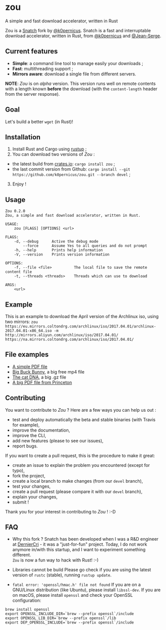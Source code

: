 # zou
A simple and fast download accelerator, written in Rust

Zou is a [Snatch](https://github.com/derniercri/snatch) fork by [@k0pernicus](https://github.com/k0pernicus).
Snatch is a fast and interruptable download accelerator, written in Rust, from [@k0pernicus](https://github.com/k0pernicus) and [@Jean-Serge](https://github.com/Jean-Serge).

## Current features

* **Simple**: a command line tool to manage easily your downloads ;
* **Fast**: multithreading support ;
* **Mirrors aware**: download a single file from different servers.

**NOTE**: _Zou_ is on _alpha_ version.
This version runs well on remote contents with a length known **before** the download (with the `content-length` header from the server response).

## Goal

Let's build a better `wget` (in Rust)!

## Installation

1. Install Rust and Cargo using [rustup](https://www.rustup.rs/) ;
2. You can download two versions of _Zou_ :  
  * the latest build from [crates.io](https://crates.io/): `cargo install zou` ;
  * the last commit version from Github: `cargo install --git https://github.com/k0pernicus/zou.git --branch devel` ;
3. Enjoy !

## Usage

```
Zou 0.2.0
Zou, a simple and fast download accelerator, written in Rust.

USAGE:
    zou [FLAGS] [OPTIONS] <url>

FLAGS:
    -d, --debug      Active the debug mode
        --force      Assume Yes to all queries and do not prompt
    -h, --help       Prints help information
    -V, --version    Prints version information

OPTIONS:
    -f, --file <file>          The local file to save the remote content file
    -t, --threads <threads>    Threads which can use to download

ARGS:
    <url>
```

## Example

This is an example to download the April version of the Archlinux iso, using two mirrors: `zou https://eu.mirrors.coltondrg.com/archlinux/iso/2017.04.01/archlinux-2017.04.01-x86_64.iso -m http://mirrors.aliyun.com/archlinux/iso/2017.04.01/ https://na.mirrors.coltondrg.com/archlinux/iso/2017.04.01/`

## File examples

* [A simple PDF file](http://www.cbu.edu.zm/downloads/pdf-sample.pdf)
* [Big Buck Bunny](http://distribution.bbb3d.renderfarming.net/video/mp4/bbb_sunflower_1080p_60fps_stereo_abl.mp4), a big free mp4 file
* [The cat DNA](http://hgdownload.cse.ucsc.edu/goldenPath/felCat8/bigZips/felCat8.fa.gz), a big .gz file
* [A big PDF file from Princeton](http://scholar.princeton.edu/sites/default/files/oversize_pdf_test_0.pdf)

## Contributing

You want to contribute to _Zou_ ?
Here are a few ways you can help us out :

* test and deploy automatically the beta and stable binaries (with Travis for example),
* improve the documentation,
* improve the CLI,
* add new features (please to see our issues),
* report bugs.

If you want to create a pull request, this is the procedure to make it great:

* create an issue to explain the problem you encountered (except for typo),
* fork the project,
* create a local branch to make changes (from our `devel` branch),
* test your changes,
* create a pull request (please compare it with our `devel` branch),
* explain your changes,
* submit !

Thank you for your interest in contributing to _Zou_ ! :-D

## FAQ

* Why this fork ?
Snatch has been developed when I was a R&D engineer at [DernierCri](https://derniercri.io) - it was a "just-for-fun" project.
Today, I do not work anymore in/with this startup, and I want to experiment something different.  
`Zou` is now a fun way to hack with Rust! :-)

* Libraries cannot be build
Please go check if you are using the latest version of `rustc` (stable), running `rustup update`.

* `fatal error: 'openssl/hmac.h' file not found`
If you are on a GNU/Linux distribution (like Ubuntu), please install `libssl-dev`.
If you are on macOS, please install `openssl` and check your OpenSSL configuration:

```
brew install openssl
export OPENSSL_INCLUDE_DIR=`brew --prefix openssl`/include
export OPENSSL_LIB_DIR=`brew --prefix openssl`/lib
export DEP_OPENSSL_INCLUDE=`brew --prefix openssl`/include
```
